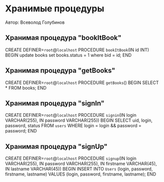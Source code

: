 # Хранимые процедуры

Автор: Всеволод Голубинов  

## Хранимая процедура "bookItBook"
  CREATE DEFINER=`root`@`localhost` PROCEDURE `bookItBook`(IN id INT)
  BEGIN
	  update books set books.status = 1 where bid = id;
  END

## Хранимая процедура "getBooks"
  CREATE DEFINER=`root`@`localhost` PROCEDURE `getBooks`()
  BEGIN
	  SELECT * FROM books;
  END

## Хранимая процедура "signIn"
  CREATE DEFINER=`root`@`localhost` PROCEDURE `signin`(IN login VARCHAR(255), IN password VARCHAR(255))
  BEGIN
  	SELECT uid, login, password, status FROM `users` WHERE login = login && password = password;
  END
  
## Хранимая процедура "signUp"
  CREATE DEFINER=`root`@`localhost` PROCEDURE `signup`(IN login VARCHAR(255), IN password VARCHAR(255), IN firstname VARCHAR(45), IN    lastname VARCHAR(45))
  BEGIN
	  INSERT INTO `Users` (login, password, firstname, lastname) 
    VALUES (login, password, firstname, lastname);
  END
